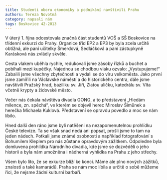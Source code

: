 ```yaml
---
title: Studenti oboru ekonomiky a podnikání navštívili Prahu
authors: Tereza Novotná
category: napsali nám
tags: Boskovice 42-2013
---
```


V úterý 1. října odcestovala značná část studentů VOŠ a SŠ Boskovice na třídenní exkurzi do Prahy. Organice tříd EP2 a EP3 by byla zcela určitě obtížná, ale paní učitelky Šmerdová, Sedláčková a paní zástupkyně Karásková nás zvládly skvěle.

Cesta vlakem uběhla rychle, redukovali jsme zásoby řízků a buchet a pobíhali mezi kupéčky. Najednou se chodbou vlaku ozvalo: „Vystupujeme!“ Zabalili jsme všechny zbytečnosti a vydali se do víru velkoměsta. Jako první jsme zamířili na Václavské náměstí a do historického centra, dále jsme navštívili Pražský hrad, baziliku sv. Jiří, Zlatou uličku, katedrálu sv. Víta včetně krypty a židovské město.

Večer nás čekala návštěva divadla GONG, a to představení „Hledám milence, zn. spěchá“, ve kterém se objevil herec Miroslav Šimůnek a herečka Michaela Kuklová. Představení se opravdu povedlo a moc se nám líbilo.

Hned další den ráno jsme byli natěšeni na nezapomenutelnou prohlídku České televize. Ta se však snad nedá ani popsat, prošli jsme to tam na jeden nádech. Potkali jsme známé osobnosti a například fotografování s Bohumilem Kleplem pro nás zůstane opravdovým zážitkem. Odpoledne byla domluvena prohlídka Národního divadla, kde jsme se dozvěděli o jeho historii a byla nám umožněna i nádherná vyhlídka na Prahu z jeho střechy.

Všem bylo líto, že se exkurze blíží ke konci. Máme ale plno nových zážitků, znalostí a také kamarádů. Praha se nám moc líbila a určitě o sobě můžeme říci, že nejsme žádní kulturní barbaři.
